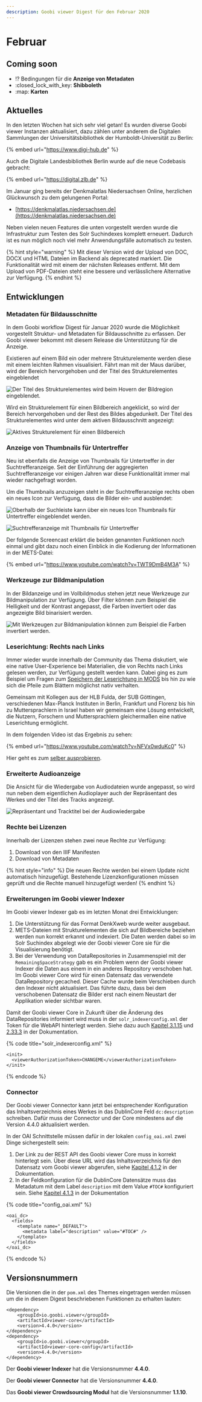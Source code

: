 ```yaml
---
description: Goobi viewer Digest für den Februar 2020
---
```


# Februar

## Coming soon

* :interrobang: Bedingungen für die **Anzeige von Metadaten**
* :closed\_lock\_with\_key: **Shibboleth**
* :map: **Karten**

## Aktuelles

In den letzten Wochen hat sich sehr viel getan! Es wurden diverse Goobi viewer Instanzen aktualisiert, dazu zählen unter anderem die Digitalen Sammlungen der Universitätsbibliothek der Humboldt-Universität zu Berlin:

{% embed url="https://www.digi-hub.de" %}

Auch die Digitale Landesbibliothek Berlin wurde auf die neue Codebasis gebracht:

{% embed url="https://digital.zlb.de" %}

Im Januar ging bereits der Denkmalatlas Niedersachsen Online, herzlichen Glückwunsch zu dem gelungenen Portal:

* [https://denkmalatlas.niedersachsen.de](https://denkmalatlas.niedersachsen.de)

Neben vielen neuen Features die unten vorgestellt werden wurde die Infrastruktur zum Testen des Solr Suchindexes komplett erneuert. Dadurch ist es nun möglich noch viel mehr Anwendungsfälle automatisch zu testen.

{% hint style="warning" %}
Mit dieser Version wird der Upload von DOC, DOCX und HTML Dateien im Backend als deprecated markiert. Die Funktionalität wird mit einem der nächsten Releases entfernt. Mit dem Upload von PDF-Dateien steht eine bessere und verlässlichere Alternative zur Verfügung.
{% endhint %}

## Entwicklungen

### Metadaten für Bildausschnitte

In dem Goobi workflow Digest für Januar 2020 wurde die Möglichkeit vorgestellt Struktur- und Metadaten für Bildausschnitte zu erfassen. Der Goobi viewer bekommt mit diesem Release die Unterstützung für die Anzeige.

Existieren auf einem Bild ein oder mehrere Strukturelemente werden diese mit einem leichten Rahmen visualisiert. Fährt man mit der Maus darüber, wird der Bereich hervorgehoben und der Titel des Strukturelementes eingeblendet

![Der Titel des Strukturelementes wird beim Hovern der Bildregion eingeblendet.](../.gitbook/assets/2020-02\_hover\_structure\_element\_image\_area.gif)

Wird ein Strukturelement für einen Bildbereich angeklickt, so wird der Bereich hervorgehoben und der Rest des Bildes abgedunkelt. Der Titel des Strukturelementes wird unter dem aktiven Bildausschnitt angezeigt:

![Aktives Strukturelement für einen Bildbereich](../.gitbook/assets/2020-02\_active\_structure\_element\_image\_area.png)

### Anzeige von Thumbnails für Untertreffer

Neu ist ebenfalls die Anzeige von Thumbnails für Untertreffer in der Suchtrefferanzeige. Seit der Einführung der aggregierten Suchtrefferanzeige vor einigen Jahren war diese Funktionalität immer mal wieder nachgefragt worden.&#x20;

Um die Thumbnails anzuzeigen steht in der Suchtrefferanzeige rechts oben ein neues Icon zur Verfügung, dass die Bilder ein- und ausblendet:

![Oberhalb der Suchleiste kann über ein neues Icon Thumbnails für Untertreffer eingeblendet werden.](../.gitbook/assets/2020-02\_new\_icon\_show\_thumbnails\_for\_sub\_hits.png)

![Suchtrefferanzeige mit Thumbnails für Untertreffer](../.gitbook/assets/2020-02\_active\_thumbnails\_for\_sub\_hits.png)

Der folgende Screencast erklärt die beiden genannten Funktionen noch einmal und gibt dazu noch einen Einblick in die Kodierung der Informationen in der METS-Datei:

{% embed url="https://www.youtube.com/watch?v=TWT9DmB4M3A" %}

### Werkzeuge zur Bildmanipulation

In der Bildanzeige und im Vollbildmodus stehen jetzt neue Werkzeuge zur Bildmanipulation zur Verfügung. Über Filter können zum Beispiel die Helligkeit und der Kontrast angepasst, die Farben invertiert oder das angezeigte Bild binarisiert werden.

![Mit Werkzeugen zur Bildmanipulation können zum Beispiel die Farben invertiert werden.](../.gitbook/assets/2020-02\_image\_manipulation\_tools.png)

### Leserichtung: Rechts nach Links

Immer wieder wurde innerhalb der Community das Thema diskutiert, wie eine native User-Experience bei Materialien, die von Rechts nach Links gelesen werden, zur Verfügung gestellt werden kann. Dabei ging es zum Beispiel um Fragen zum [Speichern der Leserichtung in MODS](https://community.goobi.io/t/leserichtung-in-mods-daten-angeben/398) bis hin zu wie sich die Pfeile zum Blättern möglichst nativ verhalten.

Gemeinsam mit Kollegen aus der HLB Fulda, der SUB Göttingen, verschiedenen Max-Planck Instituten in Berlin, Frankfurt und Florenz bis hin zu Muttersprachlern in Israel haben wir gemeinsam eine Lösung entwickelt, die Nutzern, Forschern und Muttersprachlern gleichermaßen eine native Leserichtung ermöglicht.

In dem folgenden Video ist das Ergebnis zu sehen:

{% embed url="https://www.youtube.com/watch?v=NFVx0wduKc0" %}

Hier geht es zum [selber ausprobieren](https://viewer.goobi.io/image/001935281/1/).

### Erweiterte Audioanzeige

Die Ansicht für die Wiedergabe von Audiodateien wurde angepasst, so wird nun neben dem eigentlichen Audioplayer auch der Repräsentant des Werkes und der Titel des Tracks angezeigt.

![Repräsentant und Tracktitel bei der Audiowiedergabe](../.gitbook/assets/2020-02\_audio\_player\_redesigned.png)

### Rechte bei Lizenzen

Innerhalb der Lizenzen stehen zwei neue Rechte zur Verfügung:&#x20;

1. Download von den IIIF Manifesten&#x20;
2. Download von Metadaten

{% hint style="info" %}
Die neuen Rechte werden bei einem Update nicht automatisch hinzugefügt. Bestehende Lizenzkonfigurationen müssen geprüft und die Rechte manuell hinzugefügt werden!
{% endhint %}

### Erweiterungen im Goobi viewer Indexer

Im Goobi viewer Indexer gab es im letzten Monat drei Entwicklungen:

1. Die Unterstützung für das Format DenkXweb wurde weiter ausgebaut.
2. METS-Dateien mit Strukturelementen die sich auf Bildbereiche beziehen werden nun korrekt erkannt und indexiert. Die Daten werden dabei so im Solr Suchindex abgelegt wie der Goobi viewer Core sie für die Visualisierung benötigt.
3. Bei der Verwendung von DataRepositories in Zusammenspiel mit der `RemainingSpaceStrategy` gab es ein Problem wenn der Goobi viewer Indexer die Daten aus einem in ein anderes Repository verschoben hat. Im Goobi viewer Core wird für einen Datensatz das verwendete DataRepository gecached. Dieser Cache wurde beim Verschieben durch den Indexer nicht aktualisiert. Das führte dazu, dass bei dem verschobenen Datensatz die Bilder erst nach einem Neustart der Applikation wieder sichtbar waren.

Damit der Goobi viewer Core in Zukunft über die Änderung des DataRepositories informiert wird muss in der `solr_indexerconfig.xml` der Token für die WebAPI hinterlegt werden. Siehe dazu auch [Kapitel 3.1.15](https://docs.intranda.com/goobi-viewer-de/3/3.1) und [2.33.3](https://docs.intranda.com/goobi-viewer-de/2/2.33/2.33.3) in der Dokumentation.

{% code title="solr_indexerconfig.xml" %}
```markup
<init>
  <viewerAuthorizationToken>CHANGEME</viewerAuthorizationToken>
</init>
```
{% endcode %}

### Connector

Der Goobi viewer Connector kann jetzt bei entsprechender Konfiguration das Inhaltsverzeichnis eines Werkes in das DublinCore Feld `dc:description` schreiben. Dafür muss der Connector und der Core mindestens auf die Version 4.4.0 aktualisiert werden.

In der OAI Schnittstelle müssen dafür in der lokalen `config_oai.xml` zwei Dinge sichergestellt sein:&#x20;

1. Der Link zu der REST API des Goobi viewer Core muss in  korrekt hinterlegt sein. Über diese URL wird das Inhaltsverzeichnis für den Datensatz vom Goobi viewer abgerufen, siehe [Kapitel 4.1.2](https://docs.intranda.com/goobi-viewer-de/4/4.1/4.1.2) in der Dokumentation.&#x20;
2. In der Feldkonfiguration für die DublinCore Datensätze muss das Metadatum mit dem Label `description` mit dem Value `#TOC#` konfiguriert sein. Siehe [Kapitel 4.1.3](https://docs.intranda.com/goobi-viewer-de/4/4.1/4.1.3) in der Dokumentation

{% code title="config_oai.xml" %}
```markup
<oai_dc>
  <fields>
    <template name="_DEFAULT">
      <metadata label="description" value="#TOC#" />
    </template>
  </fields>
</oai_dc>
```
{% endcode %}

## Versionsnummern

Die Versionen die in der `pom.xml` des Themes eingetragen werden müssen um die in diesem Digest beschriebenen Funktionen zu erhalten lauten:

```markup
<dependency>
    <groupId>io.goobi.viewer</groupId>
    <artifactId>viewer-core</artifactId>
    <version>4.4.0</version>
</dependency>
<dependency>
    <groupId>io.goobi.viewer</groupId>
    <artifactId>viewer-core-config</artifactId>
    <version>4.4.0</version>
</dependency>
```

Der **Goobi viewer Indexer** hat die Versionsnummer **4.4.0**.

Der **Goobi viewer Connector** hat die Versionsnummer **4.4.0**.

Das **Goobi viewer Crowdsourcing Modul** hat die Versionsnummer **1.1.10**.
